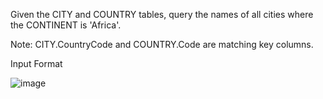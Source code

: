 Given the CITY and COUNTRY tables, query the names of all cities where the CONTINENT is 'Africa'.

Note: CITY.CountryCode and COUNTRY.Code are matching key columns.

Input Format

![image](https://github.com/shardapatil/SQL_HackerRank_Problems/assets/53011896/c18db01d-1065-4369-9a51-01c6363891d5)
